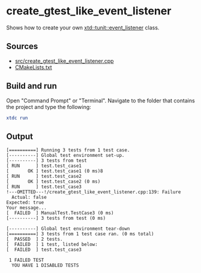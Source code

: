 # create_gtest_like_event_listener

Shows how to create your own [xtd::tunit::event_listener](https://gammasoft71.github.io/xtd/reference_guides/latest/classxtd_1_1tunit_1_1event__listener.html) class.

## Sources

* [src/create_gtest_like_event_listener.cpp](src/create_gtest_like_event_listener.cpp)
* [CMakeLists.txt](CMakeLists.txt)

## Build and run

Open "Command Prompt" or "Terminal". Navigate to the folder that contains the project and type the following:

```cmake
xtdc run
```

## Output

```
[==========] Running 3 tests from 1 test case.
[----------] Global test environment set-up.
[----------] 3 tests from test
[ RUN      ] test.test_case1
[       OK ] test.test_case1 (0 ms)8
[ RUN      ] test.test_case2
[       OK ] test.test_case2 (0 ms)
[ RUN      ] test.test_case3
!---OMITTED---!/create_gtest_like_event_listener.cpp:139: Failure
  Actual: false
Expected: true
Your message...
[  FAILED  ] ManualTest.TestCase3 (0 ms)
[----------] 3 tests from test (0 ms)

[----------] Global test environment tear-down
[==========] 3 tests from 1 test case ran. (0 ms total)
[  PASSED  ] 2 tests.
[  FAILED  ] 1 test, listed below:
[  FAILED  ] test.test_case3

 1 FAILED TEST
  YOU HAVE 1 DISABLED TESTS
```
